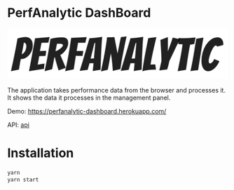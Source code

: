# PerfAnalytic DashBoard
<p align="center"><a href="#" target="_blank" rel="noopener noreferrer">
<img width="550" src="https://github.com/barisesen/perfanalytic-api/raw/master/doc/logo.png"></a></p>

The application takes performance data from the browser and processes it. It shows the data it processes in the management panel.

Demo: https://perfanalytic-dashboard.herokuapp.com/

API: [api](https://github.com/barisesen/perfanalytic-api)

# Installation
```
yarn
yarn start
```